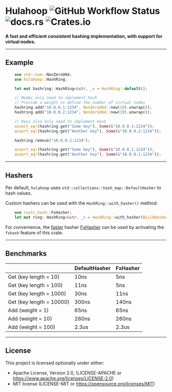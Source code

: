 # Hulahoop ![GitHub Workflow Status](https://img.shields.io/github/workflow/status/ajesipow/hulahoop/Makefile%20CI?style=flat-square) ![docs.rs](https://img.shields.io/docsrs/hulahoop?style=flat-square) ![Crates.io](https://img.shields.io/crates/v/hulahoop?style=flat-square)

**A fast and efficient consistent hashing implementation, with support for virtual nodes.**

---

## Example

```rust
    use std::num::NonZeroU64;
    use hulahoop::HashRing;

    let mut hashring: HashRing<&str, _> = HashRing::default();

    // Nodes only need to implement Hash
    // Provide a weight to define the number of virtual nodes
    hashring.add("10.0.0.1:1234", NonZeroU64::new(10).unwrap());
    hashring.add("10.0.0.2:1234", NonZeroU64::new(10).unwrap());

    // Keys also only need to implement Hash
    assert_eq!(hashring.get("Some key"), Some(&"10.0.0.1:1234"));
    assert_eq!(hashring.get("Another key"), Some(&"10.0.0.2:1234"));

    hashring.remove("10.0.0.2:1234");

    assert_eq!(hashring.get("Some key"), Some(&"10.0.0.1:1234"));
    assert_eq!(hashring.get("Another key"), Some(&"10.0.0.1:1234"));
```
---

## Hashers

Per default, `hulahoop` uses `std::collections::hash_map::DefaultHasher` to hash values.

Custom hashers can be used with the `HashRing::with_hasher()` method:

```rust
    use rustc_hash::FxHasher;
    let mut ring: HashRing<&str, _> = HashRing::with_hasher(BuildHasherDefault::<FxHasher>::default());
```

For convenience, the [faster](https://nnethercote.github.io/perf-book/hashing.html) hasher [FxHasher](https://docs.rs/rustc-hash/1.1.0/rustc_hash/struct.FxHasher.html) can be used by activating the `fxhash` feature of this crate. 



---

## Benchmarks

|                          | DefaultHasher | FxHasher |
|--------------------------|---------------|----------|
| Get (key length = 10)    |          10ns | 5ns      |
| Get (key length = 100)   |          11ns | 5ns      |
| Get (key length = 1000)  |          30ns | 11ns     |
| Get (key length = 10000) |         300ns | 140ns    |
| Add (weight = 1)         |          65ns | 65ns     |
| Add (weight = 10)        |         260ns | 260ns    |
| Add (weight = 100)       |         2.3us | 2.3us    |

---

## License

This project is licensed optionally under either:
* Apache License, Version 2.0, (LICENSE-APACHE or https://www.apache.org/licenses/LICENSE-2.0)
* MIT license (LICENSE-MIT or https://opensource.org/licenses/MIT)
